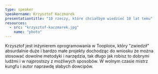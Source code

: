 ```yaml
---
type: speaker
speakername: Krzysztof Kaczmarek
presentationtitle: "10 rzeczy, które chciałbym wiedzieć 10 lat temu"
resources:
  - src: "krzysztof-kaczmarek.jpg"
    name: "photo"
---
```

Krzysztof jest inżynierem oprogramowania w Tooploox, który "zwiedził" absurdalnie duże i bardzo małe projekty dochodząc do wniosku że można stosować dowolne metodyki i narzędzia, tak długo jak robisz to dobrymi ludźmi i w najprostszy z możliwych sposobów. W wolnym czasie mistrz kungfu i autor naprawdę słabych dowcipów.

